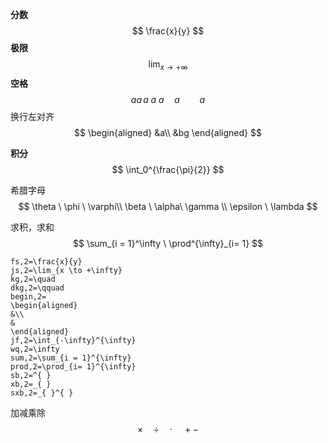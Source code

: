 

**分数**
$$
\frac{x}{y}
$$
**极限**
$$
\lim_{x \to +\infty}
$$
**空格**
$$
aa\,a\;a\ a\quad a\qquad a
$$
换行左对齐
$$
\begin{aligned}
&a\\
&bg
\end{aligned}
$$

**积分**
$$
\int_0^{\frac{\pi}{2}}
$$

希腊字母
$$
\theta \ \phi \ \varphi\\ \beta \ \alpha\  \gamma 
\\
\epsilon \ \lambda
$$

求积，求和
$$
\sum_{i = 1}^\infty  \ \prod^{\infty}_{i= 1}
$$

```
fs,2=\frac{x}{y}
js,2=\lim_{x \to +\infty}
kg,2=\quad
dkg,2=\qquad
begin,2=
\begin{aligned}
&\\
&
\end{aligned}
jf,2=\int_{-\infty}^{\infty}
wq,2=\infty
sum,2=\sum_{i = 1}^{\infty}
prod,2=\prod_{i= 1}^{\infty}
sb,2=^{ }
xb,2=_{ }
sxb,2=_{ }^{ }

```

加减乘除
$$
\times \quad \div \quad \cdot \quad + -
$$
